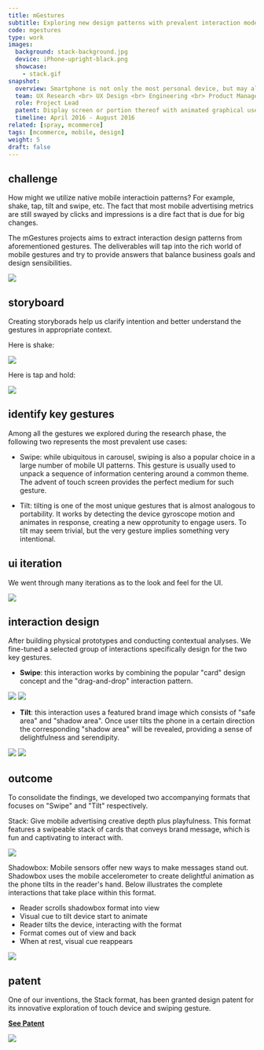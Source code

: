 ```yaml
---
title: mGestures
subtitle: Exploring new design patterns with prevalent interaction models on mobile
code: mgestures
type: work
images:
  background: stack-background.jpg
  device: iPhone-upright-black.png
  showcase: 
    - stack.gif
snapshot:
  overview: Smartphone is not only the most personal device, but may also be the most versatile device as well. The portability of mobile affords a suite of interactions that are not applicable to previous generations of digital devices. Swipe, scroll, tap, long touch, shake.. the list goes on and on. This project took a closer look at the treasure trove of interactions and distilled delightful interaction patterns that conform to Yieldmo's design language.
  team: UX Research <br> UX Design <br> Engineering <br> Product Management <br> A/B Testing
  role: Project Lead
  patent: Display screen or portion thereof with animated graphical user interface (USD785643S1)
  timeline: April 2016 - August 2016
related: [spray, mcommerce]
tags: [mcommerce, mobile, design]
weight: 5
draft: false
---
```


## challenge

How might we utilize native mobile interactioin patterns? For example, shake, tap, tilt and swipe, etc. The fact that most mobile advertising metrics are still swayed by clicks and impressions is a dire fact that is due for big changes. 

The mGestures projects aims to extract interaction design patterns from aforementioned gestures. The deliverables will tap into the rich world of mobile gestures and try to provide answers that balance business goals and design sensibilities.

<div><img src="/work/mgestures/gestures-montage.jpg"></div>

## storyboard

Creating storyborads help us clarify intention and better understand the gestures in appropriate context.

Here is shake:

<div><img src="/work/mgestures/storyboard-shake.jpg"></div>

Here is tap and hold:

<div><img src="/work/mgestures/storyboard-tap.jpg"></div>


## identify key gestures

Among all the gestures we explored during the research phase, the following two represents the most prevalent use cases:

- Swipe: while ubiquitous in carousel, swiping is also a popular choice in a large number of mobile UI patterns. This gesture is usually used to unpack a sequence of information centering around a common theme. The advent of touch screen provides the perfect medium for such gesture.

- Tilt: tilting is one of the most unique gestures that is almost analogous to portability. It works by detecting the device gyroscope motion and animates in response, creating a new opprotunity to engage users. To tilt may seem trivial, but the very gesture implies something very intentional.

## ui iteration

We went through many iterations as to the look and feel for the UI.

<div><img src="/work/mgestures/iteration.png"></div>

## interaction design

After building physical prototypes and conducting contextual analyses. We fine-tuned a selected group of interactions specifically design for the two key gestures.

- **Swipe**: this interaction works by combining the popular "card" design concept and the "drag-and-drop" interaction pattern. 

<div class="double clearfix">
	<img src="/work/mgestures/stack-interaction-1.gif">
	<img src="/work/mgestures/stack-interaction-2.gif">
</div>

- **Tilt**: this interaction uses a featured brand image which consists of "safe area" and "shadow area". Once user tilts the phone in a certain direction the corresponding "shadow area" will be revealed, providing a sense of delightfulness and serendipity.

<div class="double clearfix">
	<img src="/work/mgestures/shadowbox-interaction-1.gif">
	<img src="/work/mgestures/shadowbox-interaction-2.gif">
</div>


## outcome

To consolidate the findings, we developed two accompanying formats that focuses on "Swipe" and "Tilt" respectively.

Stack: Give mobile advertising creative depth plus playfulness. This format features a swipeable stack of cards that conveys brand message, which is fun and captivating to interact with.

<div><img src="/work/mgestures/stack-cat.gif"></div>

Shadowbox: Mobile sensors offer new ways to make messages stand out. Shadowbox uses the mobile accelerometer to create delightful animation as the phone tilts in the reader's hand. Below illustrates the complete interactions that take place within this format. 

- Reader scrolls shadowbox format into view
- Visual cue to tilt device start to animate
- Reader tilts the device, interacting with the format
- Format comes out of view and back
- When at rest, visual cue reappears

<div><img src="/work/mgestures/shadowbox.gif"></div>

## patent

One of our inventions, the Stack format, has been granted design patent for its innovative exploration of touch device and swiping gesture.

<a target="_blank" href="https://patents.google.com/patent/USD785643S1/en"><b>See Patent</b></a>

<div><img src="/work/mgestures/stack-patent.jpg"></div>